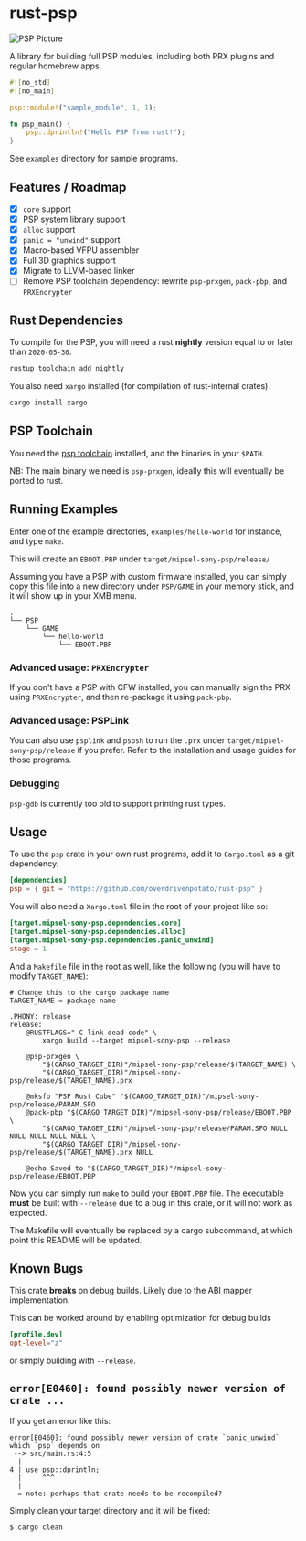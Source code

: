 # rust-psp

![PSP Picture](psp-hello-world.jpg)

A library for building full PSP modules, including both PRX plugins and regular
homebrew apps.

```rust
#![no_std]
#![no_main]

psp::module!("sample_module", 1, 1);

fn psp_main() {
    psp::dprintln!("Hello PSP from rust!");
}
```

See `examples` directory for sample programs.

## Features / Roadmap

- [x] `core` support
- [x] PSP system library support
- [x] `alloc` support
- [x] `panic = "unwind"` support
- [x] Macro-based VFPU assembler
- [x] Full 3D graphics support
- [x] Migrate to LLVM-based linker
- [ ] Remove PSP toolchain dependency: rewrite `psp-prxgen`, `pack-pbp`, and
      `PRXEncrypter`

## Rust Dependencies

To compile for the PSP, you will need a rust **nightly** version equal to or
later than `2020-05-30`.

```sh
rustup toolchain add nightly
```

You also need `xargo` installed (for compilation of rust-internal crates).

```sh
cargo install xargo
```

## PSP Toolchain

You need the [psp toolchain] installed, and the binaries in your `$PATH`.

NB: The main binary we need is `psp-prxgen`, ideally this will eventually be
ported to rust.

[psp toolchain]: https://github.com/pspdev/psptoolchain

## Running Examples

Enter one of the example directories, `examples/hello-world` for instance, and
type `make`.

This will create an `EBOOT.PBP` under `target/mipsel-sony-psp/release/`

Assuming you have a PSP with custom firmware installed, you can simply copy this
file into a new directory under `PSP/GAME` in your memory stick, and it will
show up in your XMB menu.

```
.
└── PSP
    └── GAME
        └── hello-world
            └── EBOOT.PBP
```

### Advanced usage: `PRXEncrypter`

If you don't have a PSP with CFW installed, you can manually sign the PRX using
`PRXEncrypter`, and then re-package it using `pack-pbp`.

### Advanced usage: PSPLink

You can also use `psplink` and `pspsh` to run the `.prx` under
`target/mipsel-sony-psp/release` if you prefer. Refer to the installation and
usage guides for those programs.

### Debugging

`psp-gdb` is currently too old to support printing rust types.

## Usage

To use the `psp` crate in your own rust programs, add it to `Cargo.toml`
as a git dependency:

```toml
[dependencies]
psp = { git = "https://github.com/overdrivenpotato/rust-psp" }
```

You will also need a `Xargo.toml` file in the root of your project like so:

```toml
[target.mipsel-sony-psp.dependencies.core]
[target.mipsel-sony-psp.dependencies.alloc]
[target.mipsel-sony-psp.dependencies.panic_unwind]
stage = 1
```

And a `Makefile` file in the root as well, like the following (you will have to
modify `TARGET_NAME`):

```make
# Change this to the cargo package name
TARGET_NAME = package-name

.PHONY: release
release:
	@RUSTFLAGS="-C link-dead-code" \
		xargo build --target mipsel-sony-psp --release

	@psp-prxgen \
		"$(CARGO_TARGET_DIR)"/mipsel-sony-psp/release/$(TARGET_NAME) \
		"$(CARGO_TARGET_DIR)"/mipsel-sony-psp/release/$(TARGET_NAME).prx

	@mksfo "PSP Rust Cube" "$(CARGO_TARGET_DIR)"/mipsel-sony-psp/release/PARAM.SFO
	@pack-pbp "$(CARGO_TARGET_DIR)"/mipsel-sony-psp/release/EBOOT.PBP \
		"$(CARGO_TARGET_DIR)"/mipsel-sony-psp/release/PARAM.SFO NULL NULL NULL NULL NULL \
		"$(CARGO_TARGET_DIR)"/mipsel-sony-psp/release/$(TARGET_NAME).prx NULL

	@echo Saved to "$(CARGO_TARGET_DIR)"/mipsel-sony-psp/release/EBOOT.PBP
```

Now you can simply run `make` to build your `EBOOT.PBP` file. The executable
**must** be built with `--release` due to a bug in this crate, or it will not
work as expected.

The Makefile will eventually be replaced by a cargo subcommand, at which point
this README will be updated.

## Known Bugs

This crate **breaks** on debug builds. Likely due to the ABI mapper
implementation.

This can be worked around by enabling optimization for debug builds

```toml
[profile.dev]
opt-level="z"
```
or simply building with `--release`.

## `error[E0460]: found possibly newer version of crate ...`

If you get an error like this:

```
error[E0460]: found possibly newer version of crate `panic_unwind` which `psp` depends on
 --> src/main.rs:4:5
  |
4 | use psp::dprintln;
  |     ^^^
  |
  = note: perhaps that crate needs to be recompiled?
```

Simply clean your target directory and it will be fixed:

```sh
$ cargo clean
```
